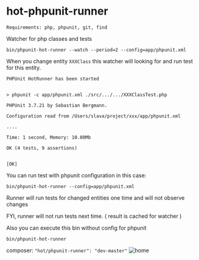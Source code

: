 hot-phpunit-runner
==================

`Requirements: php, phpunit, git, find`

Watcher for php classes and tests

`bin/phpunit-hot-runner --watch --period=2 --config=app/phpunit.xml`

When you change entity `XXXClass` this watcher will looking for and run test for this entity.

```
PHPUnit HotRunner has been started


> phpunit -c app/phpunit.xml ./src/.../.../XXXClassTest.php

PHPUnit 3.7.21 by Sebastian Bergmann.

Configuration read from /Users/slava/project/xxx/app/phpunit.xml

....

Time: 1 second, Memory: 10.00Mb

OK (4 tests, 9 assertions)


[OK]

```

You can run test with phpunit configuration in this case:

`bin/phpunit-hot-runner --config=app/phpunit.xml`

Runner will run tests for changed entities one time and will not observe changes

FYI, runner will not run tests next time. ( result is cached for watcher )

Also you can execute this bin without config for phpunit

`bin/phpunit-hot-runner`

composer: `"hot/phpunit-runner": "dev-master"` ![home](https://packagist.org/packages/hot/phpunit-runner)


